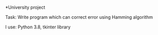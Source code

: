 *University project

Task:
Write program which can correct error using Hamming algorithm

I use: Python 3.8, tkinter library
